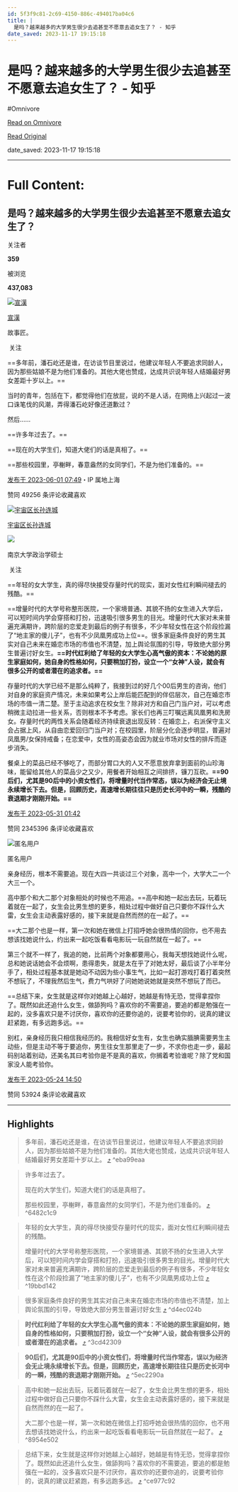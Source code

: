 ```yaml
---
id: 5f3f9c81-2c69-4150-886c-494017ba04c6
title: |
  是吗？越来越多的大学男生很少去追甚至不愿意去追女生了？ - 知乎
date_saved: 2023-11-17 19:15:18
---
```


# 是吗？越来越多的大学男生很少去追甚至不愿意去追女生了？ - 知乎
#Omnivore

[Read on Omnivore](https://omnivore.app/me/https-www-zhihu-com-question-591922741-answer-3054448694-18bdfc812d1)

[Read Original](https://www.zhihu.com/question/591922741/answer/3054448694)

date_saved: 2023-11-17 19:15:18


--- 

# Full Content: 

## 是吗？越来越多的大学男生很少去追甚至不愿意去追女生了？

关注者

**359**

被浏览

**437,083**

[![宣漢](https://proxy-prod.omnivore-image-cache.app/0x0,sCd4HnVYEa2NUwyod66ezOsKdWEl-7Hm-QsOdJ6UA9e4/https://pica.zhimg.com/v2-304a8b2a7b2ae9ae734c4b525d8203c0_l.jpg?source=2c26e567)](https://www.zhihu.com/people/xuan-yi-18-97)

[宣漢](https://www.zhihu.com/people/xuan-yi-18-97)

故事匠。

​ 关注

==多年前，潘石屹还是谁，在访谈节目里说过，他建议年轻人不要追求同龄人，因为那些姑娘不是为他们准备的。其他大佬也赞成，达成共识说年轻人结婚最好男女差距十岁以上。==

当时的青年，包括在下，都觉得他们在放屁，说的不是人话，在网络上兴起过一波口诛笔伐的风潮，弄得潘石屹好像还道歉过？

然后……

==许多年过去了。==

==现在的大学生们，知道大佬们的话是真相了。==

==那些校园里，亭榭畔，春意盎然的女同学们，不是为他们准备的。==

[发布于 2023-06-01 07:49](https://www.zhihu.com/question/591922741/answer/3054448694)・IP 属地上海

​赞同 492​​56 条评论​收藏​喜欢

[![宇宙区长孙连城](https://proxy-prod.omnivore-image-cache.app/0x0,s1qKtFc0qK-XOWjVLhwdSvE-si0UbbjYcXv_ZSszqrzg/https://picx.zhimg.com/v2-048060f54fc8bdf0b89db901a8090bc7_l.jpg?source=1def8aca)](https://www.zhihu.com/people/56-12-96-88)

[宇宙区长孙连城](https://www.zhihu.com/people/56-12-96-88)

​![](https://proxy-prod.omnivore-image-cache.app/0x0,sRpP1H2oa_TfsDLpATwsIt6ipVLRN7HlUZGTch2Ee4JQ/https://picx.zhimg.com/v2-4812630bc27d642f7cafcd6cdeca3d7a.jpg?source=88ceefae)

南京大学政治学硕士

​ 关注

==年轻的女大学生，真的得尽快接受存量时代的现实，面对女性红利瞬间褪去的残酷。==

==增量时代的大学号称整形医院，一个家境普通、其貌不扬的女生进入大学后，可以短时间内学会穿搭和打扮，迅速吸引很多男生的目光。增量时代大家对未来普遍充满期许，跨阶层的恋爱走到最后的例子有很多，不少年轻女性在这个阶段捡漏了“地主家的傻儿子”，也有不少凤凰男成功上位==。很多家庭条件良好的男生其实对自己未来在婚恋市场的市值也不清楚，加上舆论氛围的引导，导致绝大部分男生普遍讨好女生。**==时代红利给了年轻的女大学生心高气傲的资本：不论她的原生家庭如何，她自身的性格如何，只要稍加打扮，设立一个“女神”人设，就会有很多公开的或者潜在的追求者。==**

存量时代的大学已经不是那么纯粹了，我接到过的好几个00后男生的咨询，他们对自身的家庭资产情况，未来如果考公上岸后能匹配到的伴侣层次，自己在婚恋市场的市值一清二楚。至于主动追求在校女生？除非对方和自己门当户对，可以考虑稍微主动拉进一些关系，否则根本不予考虑。家长们也再三叮嘱远离凤凰男和洗房女。存量时代的两性关系会随着经济持续衰退出现反转：在婚恋上，右派保守主义会占据上风，从自由恋爱回归门当户对；在校园里，阶层分化会逐步明显，普遍对凤凰男/女保持戒备；在恋爱中，女性的高姿态会因为就业市场对女性的排斥而逐步消失。

餐桌上的菜品已经不够吃了，而部分胃口大的人又不愿意放弃拿到面前的山珍海味，能留给其他人的菜品少之又少，用餐者开始相互之间排挤，镰刀互砍。**==90后们，尤其是90后中的小资女性们，将增量时代当作常态，误以为经济会无止境永续增长下去。但是，回顾历史，高速增长期往往只是历史长河中的一瞬，残酷的衰退期才刚刚开始。==**

[](https://www.zhihu.com/question/599414457/answer/3023463989)

[](https://www.zhihu.com/question/599386736/answer/3037534551)

[发布于 2023-05-31 01:42](https://www.zhihu.com/question/591922741/answer/3052354760)

​赞同 2345​​396 条评论​收藏​喜欢

![匿名用户](https://proxy-prod.omnivore-image-cache.app/0x0,sXjjmek88uIS_5LhBG2SGii9YIjKRf2_zylONmtKRRkU/https://pic1.zhimg.com/v2-d41c2ceaed8f51999522f903672a521f_l.jpg?source=1def8aca)

匿名用户

亲身经历，根本不需要追。现在大四一共谈过三个对象，高中一个，大学大二一个大三一个。

高中那个和大二那个对象相处的时候也不用追。==高中和她一起出去玩，玩着玩着就在一起了，女生会比男生想的更多，相处过程中做好自己只要你不踩什么大雷，女生会主动表露好感的，接下来就是自然而然的在一起了。==

==大二那个也是一样，第一次和她在微信上打招呼她会很热情的回你，也不用去想该找她说什么，约出来一起吃饭看看电影玩一玩自然就在一起了。==

第三个就不一样了，我追的她，比前两个对象都要用心，我每天想找她说什么呢，总和她说话她会不会烦啊，患得患失，就是太在乎了对她太好，最后谈了小半年分手了，相处过程基本就是她动不动因为些小事生气，比如一起打游戏打着打着突然不想玩了，不理我然后生气，费力气哄好了问她她说她就是突然不想玩了而已。

==总结下来，女生就是这样你对她越上心越好，她越是有恃无恐，觉得拿捏你了。既然如此还追什么女生，做舔狗吗？喜欢你的不需要追，要追的都是勉强在一起的，没多喜欢只是不讨厌你，喜欢你的还要你追的，说要考验你的，说真的建议赶紧跑，有多远跑多远。==

别杠，亲身经历我只相信我经历的。我相信好女生有，女生也确实腼腆需要男生主动些，但是主动不等于要追你，男生往女生那里走了一步，不求你也走一步，最起码别站着别动，还美名其曰考验你是不是真的喜欢，你搁着考验谁呢？除了党和国家没人能考验你。

[发布于 2023-05-24 14:50](https://www.zhihu.com/question/591922741/answer/3043069121)

​赞同 539​​24 条评论​收藏​喜欢

---

## Highlights

> 多年前，潘石屹还是谁，在访谈节目里说过，他建议年轻人不要追求同龄人，因为那些姑娘不是为他们准备的。其他大佬也赞成，达成共识说年轻人结婚最好男女差距十岁以上。 [⤴️](https://omnivore.app/me/https-www-zhihu-com-question-591922741-answer-3054448694-18bdfc812d1#eba99eaa-a912-4067-b8dd-be4c4d9f36f6)  ^eba99eaa

> 许多年过去了。
> 
> 现在的大学生们，知道大佬们的话是真相了。
> 
> 那些校园里，亭榭畔，春意盎然的女同学们，不是为他们准备的。 [⤴️](https://omnivore.app/me/https-www-zhihu-com-question-591922741-answer-3054448694-18bdfc812d1#6482c1c9-0d97-49e3-a24a-3cbe7f89aa81)  ^6482c1c9

> 年轻的女大学生，真的得尽快接受存量时代的现实，面对女性红利瞬间褪去的残酷。
> 
> 增量时代的大学号称整形医院，一个家境普通、其貌不扬的女生进入大学后，可以短时间内学会穿搭和打扮，迅速吸引很多男生的目光。增量时代大家对未来普遍充满期许，跨阶层的恋爱走到最后的例子有很多，不少年轻女性在这个阶段捡漏了“地主家的傻儿子”，也有不少凤凰男成功上位 [⤴️](https://omnivore.app/me/https-www-zhihu-com-question-591922741-answer-3054448694-18bdfc812d1#19bbd142-2405-4ac5-b794-484cc37e844c)  ^19bbd142

> 很多家庭条件良好的男生其实对自己未来在婚恋市场的市值也不清楚，加上舆论氛围的引导，导致绝大部分男生普遍讨好女生 [⤴️](https://omnivore.app/me/https-www-zhihu-com-question-591922741-answer-3054448694-18bdfc812d1#d4ec024b-e9e4-4a89-b3ff-ae046490d6ec)  ^d4ec024b

> **时代红利给了年轻的女大学生心高气傲的资本：不论她的原生家庭如何，她自身的性格如何，只要稍加打扮，设立一个“女神”人设，就会有很多公开的或者潜在的追求者。** [⤴️](https://omnivore.app/me/https-www-zhihu-com-question-591922741-answer-3054448694-18bdfc812d1#3cd42309-75a4-49b9-9979-f73b452a9036)  ^3cd42309

> **90后们，尤其是90后中的小资女性们，将增量时代当作常态，误以为经济会无止境永续增长下去。但是，回顾历史，高速增长期往往只是历史长河中的一瞬，残酷的衰退期才刚刚开始。** [⤴️](https://omnivore.app/me/https-www-zhihu-com-question-591922741-answer-3054448694-18bdfc812d1#5ec2290a-5a1b-49de-be5c-bb4dbcca64fc)  ^5ec2290a

> 高中和她一起出去玩，玩着玩着就在一起了，女生会比男生想的更多，相处过程中做好自己只要你不踩什么大雷，女生会主动表露好感的，接下来就是自然而然的在一起了。
> 
> 大二那个也是一样，第一次和她在微信上打招呼她会很热情的回你，也不用去想该找她说什么，约出来一起吃饭看看电影玩一玩自然就在一起了。 [⤴️](https://omnivore.app/me/https-www-zhihu-com-question-591922741-answer-3054448694-18bdfc812d1#8954e502-91ab-4aed-b049-b42b4a046a52)  ^8954e502

> 总结下来，女生就是这样你对她越上心越好，她越是有恃无恐，觉得拿捏你了。既然如此还追什么女生，做舔狗吗？喜欢你的不需要追，要追的都是勉强在一起的，没多喜欢只是不讨厌你，喜欢你的还要你追的，说要考验你的，说真的建议赶紧跑，有多远跑多远。 [⤴️](https://omnivore.app/me/https-www-zhihu-com-question-591922741-answer-3054448694-18bdfc812d1#ce977c92-cd3a-4a8c-bcd3-7c62fccff508)  ^ce977c92

